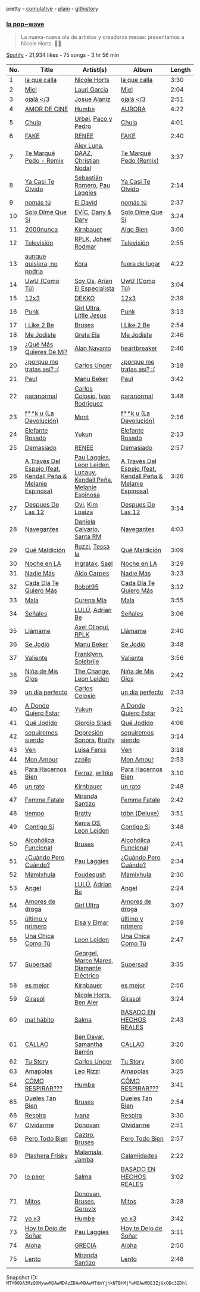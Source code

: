 pretty - [cumulative](/playlists/cumulative/37i9dQZF1DWYEIx04mlcFR.md) - [plain](/playlists/plain/37i9dQZF1DWYEIx04mlcFR) - [githistory](https://github.githistory.xyz/mackorone/spotify-playlist-archive/blob/main/playlists/plain/37i9dQZF1DWYEIx04mlcFR)

### [la pop\~wave](https://open.spotify.com/playlist/37i9dQZF1DWYEIx04mlcFR)

> La nueva\-nueva ola de artistas y creadorxs mexas: presentamos a Nicole Horts\. 🌊✨

[Spotify](https://open.spotify.com/user/spotify) - 21,934 likes - 75 songs - 3 hr 56 min

| No. | Title | Artist(s) | Album | Length |
|---|---|---|---|---|
| 1 | [la que calla](https://open.spotify.com/track/1MxFX1v93jngElLiOqpdJx) | [Nicole Horts](https://open.spotify.com/artist/1PdyY069YiAkmKdnx6odux) | [la que calla](https://open.spotify.com/album/5euZs2LCSSNhhgDOifldjU) | 3:30 |
| 2 | [Miel](https://open.spotify.com/track/6ohTBTmcNHe9UzvxAgA9wJ) | [Lauri Garcia](https://open.spotify.com/artist/4RH5rQ6kwIASIwZxWUBNTS) | [Miel](https://open.spotify.com/album/5ARQqCgouMHuaCwIGLeh5B) | 2:04 |
| 3 | [ojalá </3](https://open.spotify.com/track/2Gf3SCoQqgRbxUdjsP3IP4) | [Josue Alaniz](https://open.spotify.com/artist/0xe5VGTguHmr56kk0FF66A) | [ojalá </3](https://open.spotify.com/album/0dZbJuwWFwFqXSq6BC1xes) | 2:51 |
| 4 | [AMOR DE CINE](https://open.spotify.com/track/0v9UztY5A12cJUsWD7PZzS) | [Humbe](https://open.spotify.com/artist/1b7AEdUSudOQoZF5ebUxCL) | [AURORA](https://open.spotify.com/album/2Yjubr5GHX41ht808oZPzs) | 4:22 |
| 5 | [Chula](https://open.spotify.com/track/0F9QrjcyBNcw258qR1DfHK) | [Urbøi](https://open.spotify.com/artist/4THv7qQa82UNW5DTtEqNOy), [Paco y Pedro](https://open.spotify.com/artist/7JVf9SjsDx2evTvvfbfDEK) | [Chula](https://open.spotify.com/album/6yjNFsPUkuj83hBcsF5IhS) | 4:01 |
| 6 | [FAKE](https://open.spotify.com/track/51t95XJ2OQ9MLRKWd1PXEp) | [RENEE](https://open.spotify.com/artist/2pbO2XyPJGWz2s0OZeD4pR) | [FAKE](https://open.spotify.com/album/2sK71LmqForUrfyjX7pFdq) | 2:40 |
| 7 | [Te Marqué Pedo \- Remix](https://open.spotify.com/track/6FmNYdaLvcxqTiXjpXMriI) | [Alex Luna](https://open.spotify.com/artist/0lxgtTr0rNyTf3j6smPBp2), [DAAZ](https://open.spotify.com/artist/3EmNguRllf32GJRqIKnD0C), [Christian Nodal](https://open.spotify.com/artist/0XwVARXT135rw8lyw1EeWP) | [Te Marqué Pedo \(Remix\)](https://open.spotify.com/album/0fRcpehAhXLPmOTyXanErg) | 3:37 |
| 8 | [Ya Casi Te Olvido](https://open.spotify.com/track/4GBx2b88twICiMHVgmkRl9) | [Sebastián Romero](https://open.spotify.com/artist/0FpJe752weMmwiyJyF8zXq), [Pau Laggies](https://open.spotify.com/artist/4yxXxMpC0bNGbc1LePew2t) | [Ya Casi Te Olvido](https://open.spotify.com/album/0vTenUdY3FK08gAmq1qZ4T) | 2:14 |
| 9 | [nomás tú](https://open.spotify.com/track/2QOWWawJs7RLfttH4BXPXa) | [El David](https://open.spotify.com/artist/61h5RLs6eo1eapzuDzoA5b) | [nomás tú](https://open.spotify.com/album/638iojk5ANMxC2zlVcjd16) | 2:37 |
| 10 | [Solo Dime Que Sí](https://open.spotify.com/track/6HOf9TzBeYZcqnzU7K8Ooa) | [EVÍC](https://open.spotify.com/artist/4VrtzTmhlJ4NxpNLGEOYsz), [Dany & Dary](https://open.spotify.com/artist/7AUFlop6Gy9FC9VlQfkxTt) | [Solo Dime Que Sí](https://open.spotify.com/album/73au3D856ZW0HVfvwY3OEe) | 3:24 |
| 11 | [2000nunca](https://open.spotify.com/track/2HJdRebzIISmN4n00jtuRj) | [Kirnbauer](https://open.spotify.com/artist/76KihzDzdR7li8RPVY50EA) | [Algo Bien](https://open.spotify.com/album/1aKgmFYfBumxu4Idks5XAd) | 3:00 |
| 12 | [Televisión](https://open.spotify.com/track/4JcxRWYxGWG3Miieh34Z1K) | [RPLK](https://open.spotify.com/artist/1tuzO0TeRF6KAKsSbHD46g), [Joheel Rodmar](https://open.spotify.com/artist/2IhzYqwXcAUGMbJ2qxz4Ik) | [Televisión](https://open.spotify.com/album/5Qmgvb2qwRvXaO9DgnSP4s) | 2:55 |
| 13 | [aunque quisiera, no podría](https://open.spotify.com/track/2Eem56vLTyF2pi2T19AmvG) | [Kora](https://open.spotify.com/artist/3ZxaYY2eYNWxg8v1s2k6JD) | [fuera de lugar](https://open.spotify.com/album/6Z73rP80ugJPA7zEhCitar) | 4:22 |
| 14 | [UwU \(Como Tú\)](https://open.spotify.com/track/0maqTDdo65Y09Cp1wuHNZM) | [Soy Os](https://open.spotify.com/artist/2J2jJ0c3IzSL7iF3UQ2pDb), [Arian El Especialista](https://open.spotify.com/artist/7dp7yWssZ3UQ123f85hgxY) | [UwU \(Como Tú\)](https://open.spotify.com/album/5VuLsKidZpt8CGC9n00Jry) | 3:04 |
| 15 | [12x3](https://open.spotify.com/track/0HINQFSerZ6iMfSsaTO3G5) | [DEKKO](https://open.spotify.com/artist/6ZvYYrrfpb1Z7kICDyxWQE) | [12x3](https://open.spotify.com/album/2yTsZhJ86LtD1hvl8wSRPr) | 2:39 |
| 16 | [Punk](https://open.spotify.com/track/28fb2X931nhjyCHMKbNOPt) | [Girl Ultra](https://open.spotify.com/artist/7i1CyQ1fogh4bkj3EPj3ls), [Little Jesus](https://open.spotify.com/artist/5p1ARDx76hnOXoeigLIKit) | [Punk](https://open.spotify.com/album/0ALZJahmwF0u1AReCWtiZP) | 3:13 |
| 17 | [I Like 2 Be](https://open.spotify.com/track/1KtTsGHdFznXFNqGIPovLA) | [Bruses](https://open.spotify.com/artist/5bRLeMl4Tnozmg9wR1pY7y) | [I Like 2 Be](https://open.spotify.com/album/1cTR5iyuSGvU9kP0rZNIX8) | 2:54 |
| 18 | [Me Jodiste](https://open.spotify.com/track/5IpVwbuqd1RAdJCsV5GdWD) | [Greta Ela](https://open.spotify.com/artist/5c8L3nGznkMGwbmyMKVIl8) | [Me Jodiste](https://open.spotify.com/album/2l5menS7GnDZE1p4lArfAZ) | 2:46 |
| 19 | [¿Qué Más Quieres De Mí?](https://open.spotify.com/track/4PWIY4NKlOU618loEsD41O) | [Alan Navarro](https://open.spotify.com/artist/2OErLAm8iN9bisLoX3E0zH) | [heartbreaker](https://open.spotify.com/album/6ZtYF02g1gexQ4lIb95qTU) | 2:46 |
| 20 | [¿porque me tratas así? :\(](https://open.spotify.com/track/3eihjYrGNiB3svna10wYHs) | [Carlos Unger](https://open.spotify.com/artist/6HjZFRvUOPRuaPNzUxtqWf) | [¿porque me tratas así? :\(](https://open.spotify.com/album/2YLA0YhH8grJHJOVXh61gh) | 3:18 |
| 21 | [Paul](https://open.spotify.com/track/62l192INJqBJp3kNUBgrLM) | [Manu Beker](https://open.spotify.com/artist/2MrcyIp9eo5ksKDkyeX6KH) | [Paul](https://open.spotify.com/album/32jEfkCxW9DjaetiMPx9uy) | 3:42 |
| 22 | [paranormal](https://open.spotify.com/track/1loEyzhT3hunTlsPjBYprb) | [Carlos Colosio](https://open.spotify.com/artist/2kAfu4SJeTLKbvAnjbT2Au), [Ivan Rodriguez](https://open.spotify.com/artist/2RgmzoJSsiqaLDnDCkVUE2) | [paranormal](https://open.spotify.com/album/1aqvPNswNOnUfrdEkhyPVm) | 3:48 |
| 23 | [f\*\*k u \(La Devolución\)](https://open.spotify.com/track/2mquxyPnVCHcfIY45mR5Sz) | [Mont](https://open.spotify.com/artist/41gFAk6ZyYdt7Q1Ir4cbH0) | [f\*\*k u \(La Devolución\)](https://open.spotify.com/album/6TRFMEdEhR5VJtINuFekU5) | 2:16 |
| 24 | [Elefante Rosado](https://open.spotify.com/track/6gAvKn225q8bNOG5HwvNhu) | [Yukun](https://open.spotify.com/artist/4ov9qGZvnL4JWyKXDYSCPB) | [Elefante Rosado](https://open.spotify.com/album/7zd0rhMzLcO242yOC1niFl) | 2:13 |
| 25 | [Demasiado](https://open.spotify.com/track/7w3MgTb99l7GvLJOBFTfB7) | [RENEE](https://open.spotify.com/artist/2pbO2XyPJGWz2s0OZeD4pR) | [Demasiado](https://open.spotify.com/album/741haSJmAHRq0wVVN2NdpV) | 2:57 |
| 26 | [A Través Del Espejo \(feat\. Kendall Peña & Melanie Espinosa\)](https://open.spotify.com/track/1gCvHsRHayoF9pjScWnbcO) | [Pau Laggies](https://open.spotify.com/artist/4yxXxMpC0bNGbc1LePew2t), [Leon Leiden](https://open.spotify.com/artist/1h3ucVy2E3Feh5LGO7agfW), [Lucauy](https://open.spotify.com/artist/5bm3h7dBIpjofczY1v8jD4), [Kendall Peña](https://open.spotify.com/artist/2Sb4Db1YYVwCK3l04E9cpn), [Melanie Espinosa](https://open.spotify.com/artist/2ZfqsIUeid08QO6i4Bqbi6) | [A Través Del Espejo \(feat\. Kendall Peña & Melanie Espinosa\)](https://open.spotify.com/album/2qZv4vmdDS6VnNinS6VgPo) | 3:26 |
| 27 | [Despues De Las 12](https://open.spotify.com/track/3kYTY4EZu7vJYCL7ojqk5H) | [Ovi](https://open.spotify.com/artist/4o0NtnL2m0lzZmEdRas1qv), [Kim Loaiza](https://open.spotify.com/artist/1QivQCLVipV61DiQiyV14A) | [Despues De Las 12](https://open.spotify.com/album/16nZKNqRMKoxn5ukqBoaKW) | 3:14 |
| 28 | [Navegantes](https://open.spotify.com/track/6T5HmWq4GIX4ujSMuvl4oZ) | [Daniela Calvario](https://open.spotify.com/artist/7hieapEQgIf8bO2eadP1MS), [Santa RM](https://open.spotify.com/artist/30BSBWLKnYJION1lCPugXc) | [Navegantes](https://open.spotify.com/album/59ZWU9GOX523Im1B05n7mC) | 4:03 |
| 29 | [Qué Maldición](https://open.spotify.com/track/4DNnkNigVl4Dc5Ja4BvKH9) | [Ruzzi](https://open.spotify.com/artist/1hjFlLW9xl3RCn7IWPSmxY), [Tessa Ia](https://open.spotify.com/artist/2Bo0gW1bqWSjD27xOcVtjg) | [Qué Maldición](https://open.spotify.com/album/34b6Qme3ZOs6jrgx0BWV3O) | 3:09 |
| 30 | [Noche en LA](https://open.spotify.com/track/1FLiL8ETgtjbWOWrlLwLVS) | [Ingratax](https://open.spotify.com/artist/62YF0FglEltB3CnVIjoko8), [Sael](https://open.spotify.com/artist/6Itjwvv5YmsC8ZcI5N4Jux) | [Noche en LA](https://open.spotify.com/album/7tusQcdm6cndTKQUwtK7Iw) | 3:29 |
| 31 | [Nadie Más](https://open.spotify.com/track/0B0nCve9pI1PJcdA3B4t0q) | [Aldo Carpes](https://open.spotify.com/artist/6KOP9WgxzpC7hW1sEHgjdJ) | [Nadie Más](https://open.spotify.com/album/5POc5gwtXkHsFwTfp5e0L7) | 3:23 |
| 32 | [Cada Día Te Quiero Más](https://open.spotify.com/track/3cj60CwhSsrMr0nxMRIGKP) | [Robot95](https://open.spotify.com/artist/30CTTIqrcr82nS6B40j975) | [Cada Día Te Quiero Más](https://open.spotify.com/album/5x4CBMHXg9zVY37KEZSS3J) | 3:12 |
| 33 | [Mala](https://open.spotify.com/track/7ye6e2xa9jzs5PAMVfm2Db) | [Curena Mía](https://open.spotify.com/artist/25zGv6p87TUY5q5PmSLsjx) | [Mala](https://open.spotify.com/album/2CDD9HRVRQFq5hRiaA4HAV) | 3:55 |
| 34 | [Señales](https://open.spotify.com/track/3gOA4thR0Rv6pMzQgeh3Kk) | [LULÚ](https://open.spotify.com/artist/0WbhCU7N9haH6aBYhdqP8a), [Adrian Be](https://open.spotify.com/artist/1cvIlWofyBJLLrxQfX6ZtF) | [Señales](https://open.spotify.com/album/07sanYUCVRMbsAAwBiIWkk) | 3:06 |
| 35 | [Llámame](https://open.spotify.com/track/6pUOXwDOMBTIsYKP87urb6) | [Axel Olloqui](https://open.spotify.com/artist/5G4Gh8x14AwqhaiH9zo5qs), [RPLK](https://open.spotify.com/artist/1tuzO0TeRF6KAKsSbHD46g) | [Llámame](https://open.spotify.com/album/0fnmpFDb8x8qUkNgFJRvem) | 2:40 |
| 36 | [Se Jodió](https://open.spotify.com/track/4z7RsNkzKOG3Ki8eUKDnzY) | [Manu Beker](https://open.spotify.com/artist/2MrcyIp9eo5ksKDkyeX6KH) | [Se Jodió](https://open.spotify.com/album/60xAWeqKZNdc5DqovBot9G) | 3:48 |
| 37 | [Valiente](https://open.spotify.com/track/49cYxSsg3dUciAQzXuqO8g) | [Franklynn](https://open.spotify.com/artist/5s5bDMYmlwgWhaQKDBzDAA), [Solebrije](https://open.spotify.com/artist/2hyXbp6JRjLvGVERODNEcA) | [Valiente](https://open.spotify.com/album/0ThpF190vEM6IuCpvUTUch) | 3:56 |
| 38 | [Niña de Mis Ojos](https://open.spotify.com/track/2fVw5ymYUWzKAj0FFOyArF) | [The Change](https://open.spotify.com/artist/0zIwbOKRX5V7rdUMsjX9dK), [Leon Leiden](https://open.spotify.com/artist/1h3ucVy2E3Feh5LGO7agfW) | [Niña de Mis Ojos](https://open.spotify.com/album/4YZN11bEMW5RRxF3cRejET) | 2:42 |
| 39 | [un día perfecto](https://open.spotify.com/track/4cK0cDb8RSBRIaC0kr7lOx) | [Carlos Colosio](https://open.spotify.com/artist/2kAfu4SJeTLKbvAnjbT2Au) | [un día perfecto](https://open.spotify.com/album/5DMYsl9natEMzLM4ApZiqh) | 2:33 |
| 40 | [A Donde Quiero Estar](https://open.spotify.com/track/2CxzakxMvIWj6EU3LiTuF2) | [Yukun](https://open.spotify.com/artist/4ov9qGZvnL4JWyKXDYSCPB) | [A Donde Quiero Estar](https://open.spotify.com/album/4X6b5zmNAHOGD1zIrBwnEc) | 3:21 |
| 41 | [Qué Jodido](https://open.spotify.com/track/5ILOjHzlwbtGC2mfxh7nHn) | [Giorgio Siladi](https://open.spotify.com/artist/70yXUWs47Ej8wyiChPutgj) | [Qué Jodido](https://open.spotify.com/album/3LXfwJbgciZfXUMOLiTpTs) | 4:06 |
| 42 | [seguiremos siendo](https://open.spotify.com/track/6zX7KSFicewSnSeT3W2tvN) | [Depresión Sonora](https://open.spotify.com/artist/2oCrGFAUJwBVFaaIM8c0AO), [Bratty](https://open.spotify.com/artist/0UTzLuwz9RvFOCnwAZjUxn) | [seguiremos siendo](https://open.spotify.com/album/4KkPCRsBQnbv25qKv8dkpI) | 3:14 |
| 43 | [Ven](https://open.spotify.com/track/2tgJbpATqLIAjGpnLS71f1) | [Luisa Ferss](https://open.spotify.com/artist/1ItAvLPSVDyxMZoH7uqj2K) | [Ven](https://open.spotify.com/album/2H9tKoacyYJ0wrQvVLijzK) | 3:18 |
| 44 | [Mon Amour](https://open.spotify.com/track/5liJEcanWV112vEe9uT8iP) | [zzoilo](https://open.spotify.com/artist/7c53ZFyajVMTo08HmvoB6b) | [Mon Amour](https://open.spotify.com/album/0cfuik2m7JwN1DSnYgYY2J) | 2:53 |
| 45 | [Para Hacernos Bien](https://open.spotify.com/track/55GecPCH7Vvl9j36euFxNu) | [Ferraz](https://open.spotify.com/artist/01VsXNrszWERedrdHgRVH2), [erihka](https://open.spotify.com/artist/68pEaQXF6WYi0PWfq1LyYd) | [Para Hacernos Bien](https://open.spotify.com/album/5EfzUHUPMdgbWZft0Lr91A) | 3:10 |
| 46 | [un rato](https://open.spotify.com/track/22BWBU9Pwgz3M7fP1mahfk) | [Kirnbauer](https://open.spotify.com/artist/76KihzDzdR7li8RPVY50EA) | [un rato](https://open.spotify.com/album/0LigoTHlglv2GPl0nb2O0F) | 2:48 |
| 47 | [Femme Fatale](https://open.spotify.com/track/2HayaiNRgl2MymW2creYkH) | [Miranda Santizo](https://open.spotify.com/artist/0vnFLa5I5bovwTOiCebuCT) | [Femme Fatale](https://open.spotify.com/album/4pvV8p2UmmlM5vGZw3nA6r) | 2:42 |
| 48 | [tiempo](https://open.spotify.com/track/0TeOSjjpN80jyyZLc4RiLn) | [Bratty](https://open.spotify.com/artist/0UTzLuwz9RvFOCnwAZjUxn) | [tdbn \(Deluxe\)](https://open.spotify.com/album/7A0d7VPtIDRo5kLEiZyghH) | 3:51 |
| 49 | [Contigo Si](https://open.spotify.com/track/2oDR6BqgQ9iuQguQL30UEU) | [Kenia OS](https://open.spotify.com/artist/31VFEohvhOUKrtAONEBhMG), [Leon Leiden](https://open.spotify.com/artist/1h3ucVy2E3Feh5LGO7agfW) | [Contigo Si](https://open.spotify.com/album/0Iad8zEmBpMtEpU81jMWfX) | 3:48 |
| 50 | [Alcohólica Funcional](https://open.spotify.com/track/4lA24fgAOX0nRHUPzI2Fz3) | [Bruses](https://open.spotify.com/artist/5bRLeMl4Tnozmg9wR1pY7y) | [Alcohólica Funcional](https://open.spotify.com/album/7C4hHq1P0CeazLLqIitR7z) | 2:41 |
| 51 | [¿Cuándo Pero Cuándo?](https://open.spotify.com/track/4Hsp0FRXibfhCQwKkSGTdV) | [Pau Laggies](https://open.spotify.com/artist/4yxXxMpC0bNGbc1LePew2t) | [¿Cuándo Pero Cuándo?](https://open.spotify.com/album/5HYltXcXeofknbuBjt8X4e) | 2:34 |
| 52 | [Mamixhula](https://open.spotify.com/track/4e2h6gpPL3j1hHJt6YHApL) | [Foudeqush](https://open.spotify.com/artist/0XFgM33h3Ls5tj1M9IKUWd) | [Mamixhula](https://open.spotify.com/album/0NXREpZBXGM2YSfntjRZg8) | 2:30 |
| 53 | [Angel](https://open.spotify.com/track/7CBMoWo53HYA5yhEpUiF9W) | [LULÚ](https://open.spotify.com/artist/0WbhCU7N9haH6aBYhdqP8a), [Adrian Be](https://open.spotify.com/artist/1cvIlWofyBJLLrxQfX6ZtF) | [Angel](https://open.spotify.com/album/1RE3ICzJQ5kdiFcLEUSvWo) | 2:24 |
| 54 | [Amores de droga](https://open.spotify.com/track/4oEnLgK3RaH6On3ErWxuWS) | [Girl Ultra](https://open.spotify.com/artist/7i1CyQ1fogh4bkj3EPj3ls) | [Amores de droga](https://open.spotify.com/album/1TZCJDQzEZoJWy4NmaXBjO) | 3:07 |
| 55 | [último y primero](https://open.spotify.com/track/0XyuO6aau0efsDTTx4aviN) | [Elsa y Elmar](https://open.spotify.com/artist/5nKGeITSNCVP76muyOlszy) | [último y primero](https://open.spotify.com/album/6Vz1ySq6ONBmTyR95eluUT) | 2:59 |
| 56 | [Una Chica Como Tú](https://open.spotify.com/track/39IgIaGpqk7DQx7EZpmgCJ) | [Leon Leiden](https://open.spotify.com/artist/1h3ucVy2E3Feh5LGO7agfW) | [Una Chica Como Tú](https://open.spotify.com/album/7neBiMNxuv7nz6z8v1JB1M) | 2:47 |
| 57 | [Supersad](https://open.spotify.com/track/45GH9XOvr1OR5znGgqXyxW) | [Georgel](https://open.spotify.com/artist/0K8M0RUbeMZscUCj1Mb24j), [Marco Mares](https://open.spotify.com/artist/5Eg5ZoZgXAa1Eit48sxoKQ), [Diamante Eléctrico](https://open.spotify.com/artist/4VAZ6unMJx5upeWn0aFYuo) | [Supersad](https://open.spotify.com/album/2DP6dlnGbY9W2ZkH4BKCNh) | 3:35 |
| 58 | [es mejor](https://open.spotify.com/track/2V6bROogDktEqNrsALo0hY) | [Kirnbauer](https://open.spotify.com/artist/76KihzDzdR7li8RPVY50EA) | [es mejor](https://open.spotify.com/album/7CxEhuohjm1rOzuJBszNRZ) | 2:56 |
| 59 | [Girasol](https://open.spotify.com/track/78hbBz2TqsXCG1GfXOWGve) | [Nicole Horts](https://open.spotify.com/artist/1PdyY069YiAkmKdnx6odux), [Ben Aler](https://open.spotify.com/artist/0jMMS87c4v40JITdDE0c1R) | [Girasol](https://open.spotify.com/album/6QylIYKDZPDZmLR8ORYitd) | 3:24 |
| 60 | [mal hábito](https://open.spotify.com/track/0o9C7uGWMkW4yj79xawR8L) | [Salma](https://open.spotify.com/artist/5kT96PWNMl0164QMytMqc0) | [BASADO EN HECHOS REALES](https://open.spotify.com/album/0IcITWG6ouM737VCcXxanj) | 2:43 |
| 61 | [CALLAO](https://open.spotify.com/track/61lhyMgfikV7h2NC4bcTCS) | [Ben Daval](https://open.spotify.com/artist/4bxF5XAQTgaUNG7j9iNkt8), [Samantha Barrón](https://open.spotify.com/artist/0zfvfy9XlborSqXNRhi8Bk) | [CALLAO](https://open.spotify.com/album/2WT9a1kVhwTIqW3CWWB3J4) | 3:20 |
| 62 | [Tu Story](https://open.spotify.com/track/6Zfe19c1eJgj6mpsLEeOzW) | [Carlos Unger](https://open.spotify.com/artist/6HjZFRvUOPRuaPNzUxtqWf) | [Tu Story](https://open.spotify.com/album/0YnQShjAX656vTWI9T2KuP) | 3:00 |
| 63 | [Amapolas](https://open.spotify.com/track/0z5yLgBmAtaylDYrgwzlpH) | [Leo Rizzi](https://open.spotify.com/artist/2281RSmb2cN6knnt0Iarb2) | [Amapolas](https://open.spotify.com/album/7vFlsccgSanI5MxPbomwVY) | 3:25 |
| 64 | [CÓMO RESPIRAR???](https://open.spotify.com/track/0K7JLUqCpPJrFRz4Eb9g14) | [Humbe](https://open.spotify.com/artist/1b7AEdUSudOQoZF5ebUxCL) | [CÓMO RESPIRAR???](https://open.spotify.com/album/4d6dB3zVorvbqroywYr09q) | 3:41 |
| 65 | [Dueles Tan Bien](https://open.spotify.com/track/75ncCwXqalTnnl6t1ruQRq) | [Bruses](https://open.spotify.com/artist/5bRLeMl4Tnozmg9wR1pY7y) | [Dueles Tan Bien](https://open.spotify.com/album/4EFml19fOt7aLf4EMhg8jq) | 2:54 |
| 66 | [Respira](https://open.spotify.com/track/3EZRaK5v9Pz5AV7maEQsD7) | [Ivana](https://open.spotify.com/artist/5AXxk4cxkMNsTb4TtwLAQJ) | [Respira](https://open.spotify.com/album/4iZOHFX2SszM6fuopbHDHW) | 3:30 |
| 67 | [Olvidarme](https://open.spotify.com/track/52XioIzucenybSvvimJ1hk) | [Donovan](https://open.spotify.com/artist/7tOfNTrIJaAxfedyY5Xyax) | [Olvidarme](https://open.spotify.com/album/6T1ZAoP7VkeDbdKwlwI1q1) | 2:51 |
| 68 | [Pero Todo Bien](https://open.spotify.com/track/1yiJbOj2u7EEZnZfgqyRFM) | [Caztro](https://open.spotify.com/artist/1YvkzmaJLVRHSJ8J5YzoaW), [Bruses](https://open.spotify.com/artist/5bRLeMl4Tnozmg9wR1pY7y) | [Pero Todo Bien](https://open.spotify.com/album/1X0YxwZJFQzV3sAD93QnNg) | 2:57 |
| 69 | [Plashera Frisky](https://open.spotify.com/track/4JvIo4GZ93CuIkOVTEFuz6) | [Malamala](https://open.spotify.com/artist/7EAwWrnvpx4foTEroZDtHl), [Jamba](https://open.spotify.com/artist/55UFH0CkX3N9CKu5zr6o86) | [Calamidades](https://open.spotify.com/album/1YdbMAdMEGaw1nQW1aFokp) | 2:22 |
| 70 | [lo peor](https://open.spotify.com/track/0w6rYYEf5FrT6plPg6UhxW) | [Salma](https://open.spotify.com/artist/5kT96PWNMl0164QMytMqc0) | [BASADO EN HECHOS REALES](https://open.spotify.com/album/0IcITWG6ouM737VCcXxanj) | 3:02 |
| 71 | [Mitos](https://open.spotify.com/track/3dkXRCYTbrzq9MUInZovMR) | [Donovan](https://open.spotify.com/artist/7tOfNTrIJaAxfedyY5Xyax), [Bruses](https://open.spotify.com/artist/5bRLeMl4Tnozmg9wR1pY7y), [Gerovlx](https://open.spotify.com/artist/3SLm6dj35PvlOq9mg7XU3F) | [Mitos](https://open.spotify.com/album/38EvErBX2Euno5Y4ITpEft) | 3:28 |
| 72 | [yo x3](https://open.spotify.com/track/4RGpNXCSbRSKjvctTXmppw) | [Humbe](https://open.spotify.com/artist/1b7AEdUSudOQoZF5ebUxCL) | [yo x3](https://open.spotify.com/album/4sVjp0ucdVB0H7mGex3J4A) | 3:42 |
| 73 | [Hoy te Dejo de Soñar](https://open.spotify.com/track/6xaPt9l6Uk6i72f10GezEM) | [Pau Laggies](https://open.spotify.com/artist/4yxXxMpC0bNGbc1LePew2t) | [Hoy te Dejo de Soñar](https://open.spotify.com/album/2H7dZJggkMv3MXH7ZKSzQm) | 3:11 |
| 74 | [Aloha](https://open.spotify.com/track/7u4ECMwlGz2H7kc8r3EvRN) | [GRECIA](https://open.spotify.com/artist/38R1cYS63phBu2ZIsOinxw) | [Aloha](https://open.spotify.com/album/1n9qhPuxCqXD7X1dA5nQox) | 2:50 |
| 75 | [Lento](https://open.spotify.com/track/4f07s0huRslrHqfO36G8D1) | [Miranda Santizo](https://open.spotify.com/artist/0vnFLa5I5bovwTOiCebuCT) | [Lento](https://open.spotify.com/album/2izPga5hTYeQoST4IxzoEE) | 2:48 |

Snapshot ID: `MTY0ODA3MzQ0MywwMDAwMDAzZDAwMDAwMTdmYjhkNTBhMjYwMDAwMDE3ZjUxODc3ZDhl`